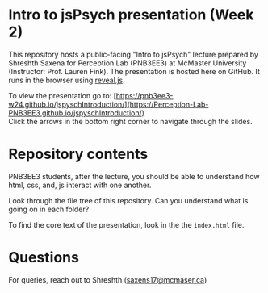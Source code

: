 # Intro to jsPsych presentation (Week 2)
This repository hosts a public-facing "Intro to jsPsych" lecture prepared by Shreshth Saxena for Perception Lab (PNB3EE3) at McMaster University (Instructor: Prof. Lauren Fink). 
The presentation is hosted here on GitHub. It runs in the browser using [reveal.js](https://revealjs.com/).

To view the presentation go to: [https://pnb3ee3-w24.github.io/jspyschIntroduction/](https://Perception-Lab-PNB3EE3.github.io/jspyschIntroduction/)  
Click the arrows in the bottom right corner to navigate through the slides. 

# Repository contents
PNB3EE3 students, after the lecture, you should be able to understand how html, css, and, js interact with one another. 

Look through the file tree of this repository. Can you understand what is going on in each folder? 

To find the core text of the presentation, look in the the `index.html` file. 

# Questions
For queries, reach out to Shreshth (saxens17@mcmaser.ca)
